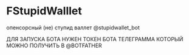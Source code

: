 # FStupidWalllet
опенсорсный (не) ступид валлет @stupidwallet_bot


ДЛЯ ЗАПУСКА БОТА НУЖЕН ТОКЕН БОТА ТЕЛЕГРАММА КОТОРЫЙ МОЖНО ПОЛУЧИТЬ В @BOTFATHER

